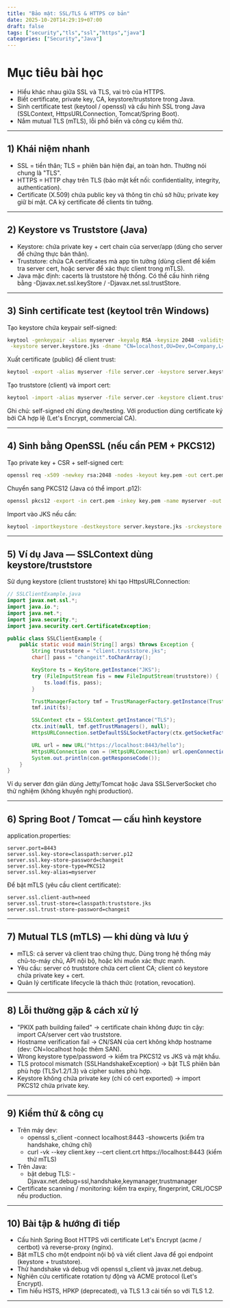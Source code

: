 ```yaml
---
title: "Bảo mật: SSL/TLS & HTTPS cơ bản"
date: 2025-10-20T14:29:19+07:00
draft: false
tags: ["security","tls","ssl","https","java"]
categories: ["Security","Java"]
---
```


# Mục tiêu bài học
- Hiểu khác nhau giữa SSL và TLS, vai trò của HTTPS.  
- Biết certificate, private key, CA, keystore/truststore trong Java.  
- Sinh certificate test (keytool / openssl) và cấu hình SSL trong Java (SSLContext, HttpsURLConnection, Tomcat/Spring Boot).  
- Nắm mutual TLS (mTLS), lỗi phổ biến và công cụ kiểm thử.

---

## 1) Khái niệm nhanh
- SSL = tiền thân; TLS = phiên bản hiện đại, an toàn hơn. Thường nói chung là "TLS".  
- HTTPS = HTTP chạy trên TLS (bảo mật kết nối: confidentiality, integrity, authentication).  
- Certificate (X.509) chứa public key và thông tin chủ sở hữu; private key giữ bí mật. CA ký certificate để clients tin tưởng.

---

## 2) Keystore vs Truststore (Java)
- Keystore: chứa private key + cert chain của server/app (dùng cho server để chứng thực bản thân).  
- Truststore: chứa CA certificates mà app tin tưởng (dùng client để kiểm tra server cert, hoặc server để xác thực client trong mTLS).  
- Java mặc định: cacerts là truststore hệ thống. Có thể cấu hình riêng bằng -Djavax.net.ssl.keyStore / -Djavax.net.ssl.trustStore.

---

## 3) Sinh certificate test (keytool trên Windows)

Tạo keystore chứa keypair self-signed:
```cmd
keytool -genkeypair -alias myserver -keyalg RSA -keysize 2048 -validity 365 \
 -keystore server.keystore.jks -dname "CN=localhost,OU=Dev,O=Company,L=City,ST=State,C=VN" -storepass changeit -keypass changeit
```

Xuất certificate (public) để client trust:
```cmd
keytool -export -alias myserver -file server.cer -keystore server.keystore.jks -storepass changeit
```

Tạo truststore (client) và import cert:
```cmd
keytool -import -alias myserver -file server.cer -keystore client.truststore.jks -storepass changeit -noprompt
```

Ghi chú: self-signed chỉ dùng dev/testing. Với production dùng certificate ký bởi CA hợp lệ (Let's Encrypt, commercial CA).

---

## 4) Sinh bằng OpenSSL (nếu cần PEM + PKCS12)

Tạo private key + CSR + self-signed cert:
```bash
openssl req -x509 -newkey rsa:2048 -nodes -keyout key.pem -out cert.pem -days 365 -subj "/CN=localhost"
```

Chuyển sang PKCS12 (Java có thể import .p12):
```bash
openssl pkcs12 -export -in cert.pem -inkey key.pem -name myserver -out server.p12 -passout pass:changeit
```

Import vào JKS nếu cần:
```cmd
keytool -importkeystore -destkeystore server.keystore.jks -srckeystore server.p12 -srcstoretype pkcs12 -alias myserver -deststorepass changeit -srcstorepass changeit
```

---

## 5) Ví dụ Java — SSLContext dùng keystore/truststore

Sử dụng keystore (client truststore) khi tạo HttpsURLConnection:
```java
// SSLClientExample.java
import javax.net.ssl.*;
import java.io.*;
import java.net.*;
import java.security.*;
import java.security.cert.CertificateException;

public class SSLClientExample {
    public static void main(String[] args) throws Exception {
        String truststore = "client.truststore.jks";
        char[] pass = "changeit".toCharArray();

        KeyStore ts = KeyStore.getInstance("JKS");
        try (FileInputStream fis = new FileInputStream(truststore)) {
            ts.load(fis, pass);
        }

        TrustManagerFactory tmf = TrustManagerFactory.getInstance(TrustManagerFactory.getDefaultAlgorithm());
        tmf.init(ts);

        SSLContext ctx = SSLContext.getInstance("TLS");
        ctx.init(null, tmf.getTrustManagers(), null);
        HttpsURLConnection.setDefaultSSLSocketFactory(ctx.getSocketFactory());

        URL url = new URL("https://localhost:8443/hello");
        HttpsURLConnection con = (HttpsURLConnection) url.openConnection();
        System.out.println(con.getResponseCode());
    }
}
```

Ví dụ server đơn giản dùng Jetty/Tomcat hoặc Java SSLServerSocket cho thử nghiệm (không khuyến nghị production).

---

## 6) Spring Boot / Tomcat — cấu hình keystore

application.properties:
```properties
server.port=8443
server.ssl.key-store=classpath:server.p12
server.ssl.key-store-password=changeit
server.ssl.key-store-type=PKCS12
server.ssl.key-alias=myserver
```

Để bật mTLS (yêu cầu client certificate):
```properties
server.ssl.client-auth=need
server.ssl.trust-store=classpath:truststore.jks
server.ssl.trust-store-password=changeit
```

---

## 7) Mutual TLS (mTLS) — khi dùng và lưu ý
- mTLS: cả server và client trao chứng thực. Dùng trong hệ thống máy chủ-to-máy chủ, API nội bộ, hoặc khi muốn xác thực mạnh.  
- Yêu cầu: server có truststore chứa cert client CA; client có keystore chứa private key + cert.  
- Quản lý certificate lifecycle là thách thức (rotation, revocation).

---

## 8) Lỗi thường gặp & cách xử lý

- "PKIX path building failed" → certificate chain không được tin cậy: import CA/server cert vào truststore.  
- Hostname verification fail → CN/SAN của cert không khớp hostname (dev: CN=localhost hoặc thêm SAN).  
- Wrong keystore type/password → kiểm tra PKCS12 vs JKS và mật khẩu.  
- TLS protocol mismatch (SSLHandshakeException) → bật TLS phiên bản phù hợp (TLSv1.2/1.3) và cipher suites phù hợp.  
- Keystore không chứa private key (chỉ có cert exported) → import PKCS12 chứa private key.

---

## 9) Kiểm thử & công cụ
- Trên máy dev:
  - openssl s_client -connect localhost:8443 -showcerts  (kiểm tra handshake, chứng chỉ)
  - curl -vk --key client.key --cert client.crt https://localhost:8443 (kiểm thử mTLS)
- Trên Java:
  - bật debug TLS: -Djavax.net.debug=ssl,handshake,keymanager,trustmanager
- Certificate scanning / monitoring: kiểm tra expiry, fingerprint, CRL/OCSP nếu production.

---

## 10) Bài tập & hướng đi tiếp
- Cấu hình Spring Boot HTTPS với certificate Let's Encrypt (acme / certbot) và reverse-proxy (nginx).  
- Bật mTLS cho một endpoint nội bộ và viết client Java để gọi endpoint (keystore + truststore).  
- Thử handshake và debug với openssl s_client và javax.net.debug.  
- Nghiên cứu certificate rotation tự động và ACME protocol (Let's Encrypt).  
- Tìm hiểu HSTS, HPKP (deprecated), và TLS 1.3 cải tiến so với TLS 1.2.

---